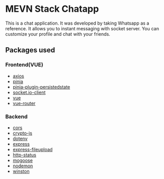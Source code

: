 # MEVN Stack Chatapp

This is a chat application. It was developed by taking Whatsapp as a reference. It allows you to instant messaging with socket server. You can customize your profile and chat with your friends.

## Packages used

### Frontend(VUE)

 - [axios](https://www.npmjs.com/package/axios)
 - [pinia](https://www.npmjs.com/package/pinia)
 - [pinia-plugin-persistedstate](https://www.npmjs.com/package/pinia-plugin-persistedstate)
 - [socket.io-client](https://www.npmjs.com/package/socket.io-client)
 - [vue]()
 - [vue-router]()


### Backend

 - [cors](https://www.npmjs.com/package/cors)
 - [crypto-js](https://www.npmjs.com/package/crypto-js)
 - [dotenv](https://www.npmjs.com/package/dotenv)
 - [express](https://www.npmjs.com/package/express)
 - [express-fileupload](https://www.npmjs.com/package/express-fileupload)
 - [http-status](https://www.npmjs.com/package/http-status)
 - [mogoose](https://www.npmjs.com/package/mongoose)
 - [nodemon](https://www.npmjs.com/package/nodemon)
 - [winston](https://www.npmjs.com/package/winston)